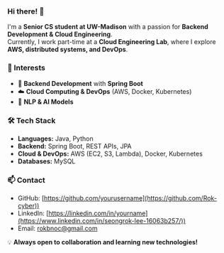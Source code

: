 ### Hi there! 👋  

I'm a **Senior CS student at UW-Madison** with a passion for **Backend Development & Cloud Engineering**.  
Currently, I work part-time at a **Cloud Engineering Lab**, where I explore **AWS, distributed systems, and DevOps**.  

### 🌱 Interests  
- 🚀 **Backend Development** with **Spring Boot**  
- ☁️ **Cloud Computing & DevOps** (AWS, Docker, Kubernetes)  
- 🤖 **NLP & AI Models**  

### 🛠 Tech Stack  
- **Languages:** Java, Python  
- **Backend:** Spring Boot, REST APIs, JPA  
- **Cloud & DevOps:** AWS (EC2, S3, Lambda), Docker, Kubernetes  
- **Databases:** MySQL  

### 📫 Contact  
- GitHub: [https://github.com/yourusername](https://github.com/Rok-cyber))  
- LinkedIn: [https://linkedin.com/in/yourname](https://www.linkedin.com/in/seongrok-lee-16063b257/))  
- Email: rokbnoc@gmail.com

💡 **Always open to collaboration and learning new technologies!**
